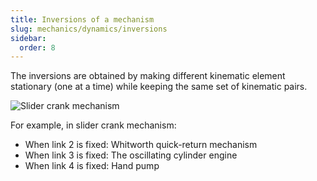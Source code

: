 ```yaml
---
title: Inversions of a mechanism
slug: mechanics/dynamics/inversions
sidebar:
  order: 8
---
```


The inversions are obtained by making different kinematic element stationary
(one at a time) while keeping the same set of kinematic pairs.

![Slider crank mechanism](/mechanics/dynamics/slider-crank-mechanism.jpg)

For example, in slider crank mechanism:

- When link 2 is fixed: Whitworth quick-return mechanism
- When link 3 is fixed: The oscillating cylinder engine
- When link 4 is fixed: Hand pump
